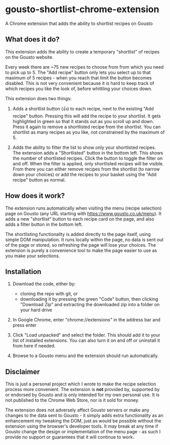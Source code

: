 # gousto-shortlist-chrome-extension
A Chrome extension that adds the ability to shortlist recipes on Gousto

## What does it do?

This extension adds the ability to create a temporary "shortlist" of recipes on the Gousto website.

Every week there are ~75 new recipes to choose from from which you need to pick up to 5. The "Add recipe" button only lets you select up to that maximum of 5 recipes - when you reach that limit the button becomes disabled. This is not very convenient because it is hard to keep track of which recipes you like the look of, before whittling your choices down.

This extension does two things:

1. Adds a shortlist button (👍) to each recipe, next to the existing "Add recipe" button. Pressing this will add the recipe to your shortlist. It gets highlighted in green so that it stands out as you scroll up and down. Press it again to remove a shortlisted recipe from the shortlist. You can shortlist as many recipes as you like, not constrained by the maximum of 5.

2. Adds the ability to filter the list to show only your shortlisted recipes. The extension adds a "Shortlisted" button in the bottom left. This shows the number of shortlisted recipes. Click the button to toggle the filter on and off. When the filter is applied, only shortlisted recipes will be visible. From there you can either remove recipes from the shortlist (to narrow down your choices) or add the recipes to your basket using the "Add recipe" button as normal.

## How does it work?

The extension runs automatically when visiting the menu (recipe selection) page on Gousto (any URL starting with https://www.gousto.co.uk/menu). It adds a new "shortlist" button to each recipe card on the page, and also adds a filter button in the bottom left.

The shortlisting functionality is added directly to the page itself, using simple DOM manipulation. It runs locally within the page, no data is sent out of the page or stored, so refreshing the page will lose your choices. The extension is purely a convenience tool to make the page easier to use as you make your selections.

## Installation

1. Download the code, either by:
    - cloning the repo with git, or
    - downloading it by pressing the green "Code" button, then clicking "Download Zip" and extracting the downloaded zip into a folder on your hard drive

2. In Google Chrome, enter "chrome://extensions" in the address bar and press enter

3. Click "Load unpacked" and select the folder. This should add it to your list of installed extensions. You can also turn it on and off or uninstall it from here if needed.

4. Browse to a Gousto menu and the extension should run automatically.

## Disclaimer

This is just a personal project which I wrote to make the recipe selection process more convenient. The extension is **not** provided by, supported by or endorsed by Gousto and is only intended for my own personal use. It is not published to the Chrome Web Store, nor is it sold for money.

The extension does not adversely affect Gousto servers or make any changes to the data sent to Gousto - it simply adds extra functionality as an enhancement my tweaking the DOM, just as would be possible without the extension using the browser's developer tools. It may break at any time if Gousto change the design or implementation of the menu page - as such I provide no support or guarantees that it will continue to work.